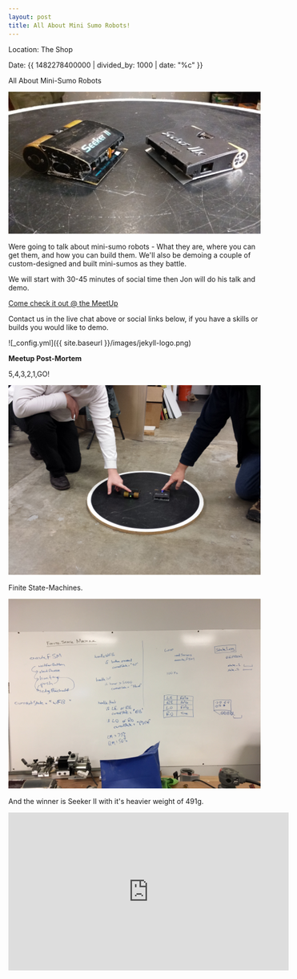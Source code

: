 ```yaml
---
layout: post
title: All About Mini Sumo Robots!
---
```


Location: The Shop

Date: {{ 1482278400000 | divided_by: 1000 | date: "%c" }}


All About Mini-Sumo Robots

![Mini Sumo!](/images/minisumo.jpg)

Were going to talk about mini-sumo robots - What they are, where you can get them, and how you can build them. We'll also be demoing a couple of custom-designed and built mini-sumos as they battle.


We will start with 30-45 minutes of social time then Jon will do his talk and demo.


[Come check it out @ the MeetUp](https://www.meetup.com/londonmakerscommunity/events/236137358/)


Contact us in the live chat above or social links below, if you have a skills or builds you would like to demo.


![_config.yml]({{ site.baseurl }}/images/jekyll-logo.png)


**Meetup Post-Mortem**

5,4,3,2,1,GO!

![Mini Sumo!](/images/minisumoevent001.jpg)

Finite State-Machines.

![Mini Sumo!](/images/minisumoevent002.jpg)

And the winner is Seeker II with it's heavier weight of 491g.

<iframe width="560" height="315" src="https://www.youtube.com/embed/tqT4KNuRohw" frameborder="0" allowfullscreen></iframe>

<br />

<div class="youtube" id="tqT4KNuRohw"></div>

<br />

<!--more-->
